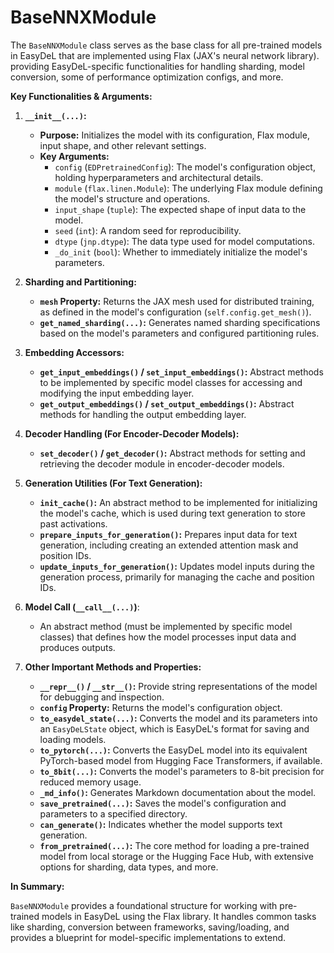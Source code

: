 # BaseNNXModule

The `BaseNNXModule` class serves as the base class for all pre-trained models in EasyDeL that are implemented using Flax (JAX's neural network library). providing EasyDeL-specific functionalities for handling sharding, model conversion, some of performance optimization configs, and more.



**Key Functionalities & Arguments:**

1. **`__init__(...)`:**
   - **Purpose:** Initializes the model with its configuration, Flax module, input shape, and other relevant settings.
   - **Key Arguments:**
      - `config` (`EDPretrainedConfig`): The model's configuration object, holding hyperparameters and architectural details.
      - `module` (`flax.linen.Module`): The underlying Flax module defining the model's structure and operations. 
      - `input_shape` (`tuple`): The expected shape of input data to the model.
      - `seed` (`int`):  A random seed for reproducibility.
      - `dtype` (`jnp.dtype`):  The data type used for model computations.
      - `_do_init` (`bool`): Whether to immediately initialize the model's parameters.

2. **Sharding and Partitioning:**
   - **`mesh` Property:** Returns the JAX mesh used for distributed training, as defined in the model's configuration (`self.config.get_mesh()`).
   - **`get_named_sharding(...)`:** Generates named sharding specifications based on the model's parameters and configured partitioning rules.

3. **Embedding Accessors:**
   - **`get_input_embeddings()` / `set_input_embeddings()`:** Abstract methods to be implemented by specific model classes for accessing and modifying the input embedding layer.
   - **`get_output_embeddings()` / `set_output_embeddings()`:**  Abstract methods for handling the output embedding layer.

4. **Decoder Handling (For Encoder-Decoder Models):**
   - **`set_decoder()` / `get_decoder()`:**  Abstract methods for setting and retrieving the decoder module in encoder-decoder models.

5. **Generation Utilities (For Text Generation):**
   - **`init_cache()`:** An abstract method to be implemented for initializing the model's cache, which is used during text generation to store past activations. 
   - **`prepare_inputs_for_generation()`:** Prepares input data for text generation, including creating an extended attention mask and position IDs.
   - **`update_inputs_for_generation()`:** Updates model inputs during the generation process, primarily for managing the cache and position IDs.

6. **Model Call (`__call__(...)`)**: 
   - An abstract method (must be implemented by specific model classes) that defines how the model processes input data and produces outputs. 

7. **Other Important Methods and Properties:**
   - **`__repr__()` / `__str__()`:**  Provide string representations of the model for debugging and inspection.
   - **`config` Property:**  Returns the model's configuration object.
   - **`to_easydel_state(...)`:** Converts the model and its parameters into an `EasyDeLState` object, which is EasyDeL's format for saving and loading models. 
   - **`to_pytorch(...)`:**  Converts the EasyDeL model into its equivalent PyTorch-based model from Hugging Face Transformers, if available.
   - **`to_8bit(...)`:**  Converts the model's parameters to 8-bit precision for reduced memory usage. 
   - **`_md_info()`:** Generates Markdown documentation about the model. 
   - **`save_pretrained(...)`:** Saves the model's configuration and parameters to a specified directory.
   - **`can_generate()`:**  Indicates whether the model supports text generation.
   - **`from_pretrained(...)`:**  The core method for loading a pre-trained model from local storage or the Hugging Face Hub, with extensive options for sharding, data types, and more.

**In Summary:**

`BaseNNXModule` provides a foundational structure for working with pre-trained models in EasyDeL using the Flax library.  It handles common tasks like sharding, conversion between frameworks, saving/loading, and provides a blueprint for model-specific implementations to extend. 


